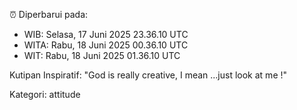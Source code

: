 ⏰ Diperbarui pada:
- WIB: Selasa, 17 Juni 2025 23.36.10 UTC
- WITA: Rabu, 18 Juni 2025 00.36.10 UTC
- WIT: Rabu, 18 Juni 2025 01.36.10 UTC

Kutipan Inspiratif:
"God is really creative, I mean ...just look at me !"


Kategori: attitude

